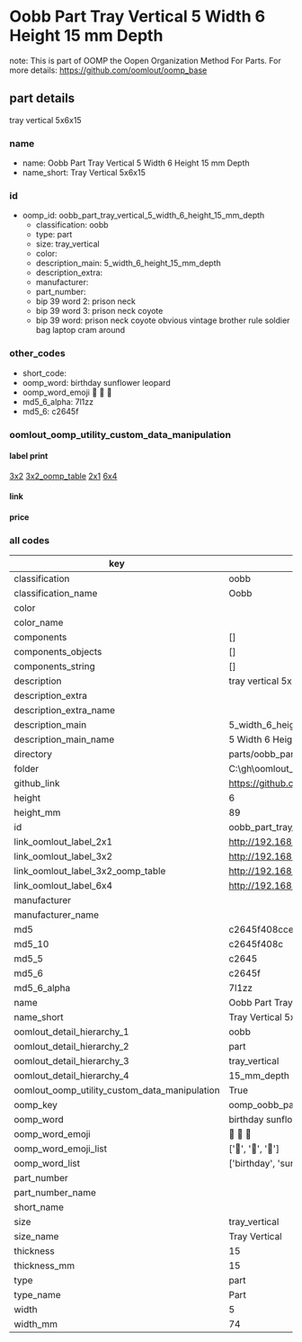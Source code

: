 # Oobb Part Tray Vertical 5 Width 6 Height 15 mm Depth  

note: This is part of OOMP the Oopen Organization Method For Parts. For more details: https://github.com/oomlout/oomp_base

##  part details
  



tray vertical 5x6x15



### name
* name: Oobb Part Tray Vertical 5 Width 6 Height 15 mm Depth
* name_short: Tray Vertical 5x6x15 
### id
* oomp_id: oobb_part_tray_vertical_5_width_6_height_15_mm_depth
  * classification: oobb
  * type: part
  * size: tray_vertical
  * color: 
  * description_main: 5_width_6_height_15_mm_depth
  * description_extra: 
  * manufacturer: 
  * part_number: 
  * bip 39 word 2: prison neck
  * bip 39 word 3: prison neck coyote
  * bip 39 word: prison neck coyote obvious vintage brother rule soldier bag laptop cram around

### other_codes
* short_code: 
* oomp_word: birthday sunflower leopard
* oomp_word_emoji :birthday: :sunflower: :leopard:
* md5_6_alpha: 7l1zz
* md5_6: c2645f






### oomlout_oomp_utility_custom_data_manipulation
#### label print
[3x2](http://192.168.1.245:1112/?label=oomp%207l1zz)
[3x2_oomp_table](http://192.168.1.108:1112/?label=oomp%207l1zz)
[2x1](http://192.168.1.242:1112/?label=oomp%207l1zz)
[6x4](http://192.168.1.55:1112/?label=oomp%207l1zz)    

#### link

                              

#### price







### all codes 
| key | value |  
| --- | --- |  
| classification | oobb |  
| classification_name | Oobb |  
| color |  |  
| color_name |  |  
| components | [] |  
| components_objects | [] |  
| components_string | [] |  
| description | tray vertical 5x6x15 |  
| description_extra |  |  
| description_extra_name |  |  
| description_main | 5_width_6_height_15_mm_depth |  
| description_main_name | 5 Width 6 Height 15 mm Depth |  
| directory | parts/oobb_part_tray_vertical_5_width_6_height_15_mm_depth |  
| folder | C:\gh\oomlout_oobb_version_4_generated_parts\parts\oobb_part_tray_vertical_5_width_6_height_15_mm_depth |  
| github_link | https://github.com/oomlout/oomlout_oomp_part_src/tree/main/parts/oobb_part_tray_vertical_5_width_6_height_15_mm_depth |  
| height | 6 |  
| height_mm | 89 |  
| id | oobb_part_tray_vertical_5_width_6_height_15_mm_depth |  
| link_oomlout_label_2x1 | http://192.168.1.242:1112/?label=oomp%207l1zz |  
| link_oomlout_label_3x2 | http://192.168.1.245:1112/?label=oomp%207l1zz |  
| link_oomlout_label_3x2_oomp_table | http://192.168.1.108:1112/?label=oomp%207l1zz |  
| link_oomlout_label_6x4 | http://192.168.1.55:1112/?label=oomp%207l1zz |  
| manufacturer |  |  
| manufacturer_name |  |  
| md5 | c2645f408cce97a473fa198a6364ed58 |  
| md5_10 | c2645f408c |  
| md5_5 | c2645 |  
| md5_6 | c2645f |  
| md5_6_alpha | 7l1zz |  
| name | Oobb Part Tray Vertical 5 Width 6 Height 15 mm Depth |  
| name_short | Tray Vertical 5x6x15  |  
| oomlout_detail_hierarchy_1 | oobb |  
| oomlout_detail_hierarchy_2 | part |  
| oomlout_detail_hierarchy_3 | tray_vertical |  
| oomlout_detail_hierarchy_4 | 15_mm_depth |  
| oomlout_oomp_utility_custom_data_manipulation | True |  
| oomp_key | oomp_oobb_part_tray_vertical_5_width_6_height_15_mm_depth |  
| oomp_word | birthday sunflower leopard |  
| oomp_word_emoji | :birthday: :sunflower: :leopard: |  
| oomp_word_emoji_list | [':birthday:', ':sunflower:', ':leopard:'] |  
| oomp_word_list | ['birthday', 'sunflower', 'leopard'] |  
| part_number |  |  
| part_number_name |  |  
| short_name |  |  
| size | tray_vertical |  
| size_name | Tray Vertical |  
| thickness | 15 |  
| thickness_mm | 15 |  
| type | part |  
| type_name | Part |  
| width | 5 |  
| width_mm | 74 |  
